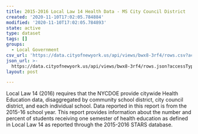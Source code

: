 ```yaml
---
title: 2015-2016 Local Law 14 Health Data - MS City Council District
created: '2020-11-10T17:02:05.784884'
modified: '2020-11-10T17:02:05.784893'
state: active
type: dataset
tags: []
groups:
  - Local Government
csv_url: 'https://data.cityofnewyork.us/api/views/bwx8-3rf4/rows.csv?accessType=DOWNLOAD'
json_url: >-
  https://data.cityofnewyork.us/api/views/bwx8-3rf4/rows.json?accessType=DOWNLOAD
layout: post

---
```

Local Law 14 (2016) requires that the NYCDOE provide citywide Health Education data, disaggregated by community school district, city council district, and each individual school. Data reported in this report is from the 2015-16 school year.
This report provides information about the number and percent of students receiving one semester of health education as defined in Local Law 14 as reported through the 2015-2016 STARS database.
